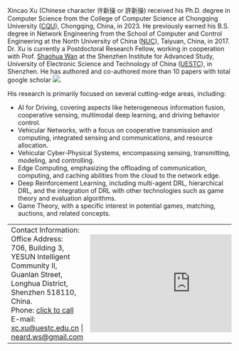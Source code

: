 Xincao Xu (Chinese character 许新操 or 許新操) received his Ph.D. degree in Computer Science from the College of Computer Science at Chongqing University ([CQU](https://www.cqu.edu.cn)), Chongqing, China, in 2023. He previously earned his B.S. degree in Network Engineering from the School of Computer and Control Engineering at the North University of China ([NUC](https://www.nuc.edu.cn)), Taiyuan, China, in 2017. Dr. Xu is currently a Postdoctoral Research Fellow, working in cooperation with Prof. [Shaohua Wan](https://scholar.google.com/citations?user=IhjhNEEAAAAJ&hl=en) at the Shenzhen Institute for Advanced Study, University of Electronic Science and Technology of China ([UESTC](https://www.uestc.edu.cn)), in Shenzhen. He has authored and co-authored more than 10 papers with total google scholar <a href='https://scholar.google.com/citations?user=DK5avZUAAAAJ'><img src="https://img.shields.io/endpoint?logo=Google%20Scholar&url=https%3A%2F%2Fcdn.jsdelivr.net%2Fgh%2FNeardws%2Fneardws.github.io@google-scholar-stats%2Fgs_data_shieldsio.json&labelColor=f6f6f6&color=9cf&style=flat&label=citations"></a>. 
       
His research is primarily focused on several cutting-edge areas, including: 
- AI for Driving, covering aspects like heterogeneous information fusion, cooperative sensing, multimodal deep learning, and driving behavior control.
- Vehicular Networks, with a focus on cooperative transmission and computing, integrated sensing and communications, and resource allocation.
- Vehicular Cyber-Physical Systems, encompassing sensing, transmitting, modeling, and controlling.
- Edge Computing, emphasizing the offloading of communication, computing, and caching abilities from the cloud to the network edge.
- Deep Reinforcement Learning, including multi-agent DRL, hierarchical DRL, and the integration of DRL with other technologies such as game theory and evaluation algorithms.
- Game Theory, with a specific interest in potential games, matching, auctions, and related concepts.

<html>
	<table style="margin-left: auto; margin-right: auto;">
		<tr>
			<td>
				Contact Information: <br> 
				Office Address: <br>     
				706, Building 3, YESUN Intelligent Community II, Guanlan Street, Longhua District, Shenzhen 518110, China. <br>     
				Phone: 
				<a href="tel:+1-6015648240">click to call</a> <br>   
				E-mail:   
				<a href="mailto:xc.xu@uestc.edu.cn">xc.xu@uestc.edu.cn</a> | 
				<a href="mailto:neard.ws@gmail.com">neard.ws@gmail.com</a>
			</td>
			<td>
				<iframe src="https://www.google.com/maps/embed?pb=!1m12!1m8!1m3!1d1840.0394389968312!2d114.04549969444281!3d22.72530941260613!3m2!1i1024!2i768!4f13.1!2m1!1z6ZO25pif5pm655WM5LqM5pyf!5e0!3m2!1sen!2suk!4v1695607371575!5m2!1sen!2suk" width="450" height="220" style="border:0;" allowfullscreen="" loading="lazy" referrerpolicy="no-referrer-when-downgrade"></iframe>
			</td>
		</tr>
	</table>
</html>